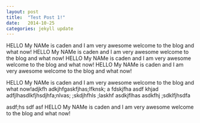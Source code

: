```yaml
---
layout: post
title:  "Test Post 1!"
date:   2014-10-25
categories: jekyll update
---
```

<!--
You'll find this post in your `_posts` directory - edit this post and re-build (or run with the `-w` switch) to see your changes!
To add new posts, simply add a file in the `_posts` directory that follows the convention: YYYY-MM-DD-name-of-post.ext.

Jekyll also offers powerful support for code snippets:

{% highlight ruby %}
def print_hi(name)
  puts "Hi, #{name}"
end
print_hi('Tom')
#=> prints 'Hi, Tom' to STDOUT.
{% endhighlight %}

Check out the [Jekyll docs][jekyll] for more info on how to get the most out of Jekyll. File all bugs/feature requests at [Jekyll's GitHub repo][jekyll-gh].

[jekyll-gh]: https://github.com/jekyll/jekyll
[jekyll]:    http://jekyllrb.com

-->


HELLO My NAMe is caden and I am very awesome welcome to the blog and what now!
HELLO My NAMe is caden and I am very awesome welcome to the blog and what now!
HELLO My NAMe is caden and I am very awesome welcome to the blog and what now!
HELLO My NAMe is caden and I am very awesome welcome to the blog and what now!

HELLO My NAMe is caden and I am very awesome welcome to the blog and what now!adjkfh
adkjhfgaskfjhas;lfknsk;
a fdskjfha
asdf khjad  adfjlhasdlkfjhsdjhfa;nlvas; ;skdjhfhls ;laskhf
asdkjflhas
asdkfhj ;sdklfjhsdfa


asdf;hs sdf asf HELLO My NAMe is caden and I am very awesome welcome to the blog and what now!
